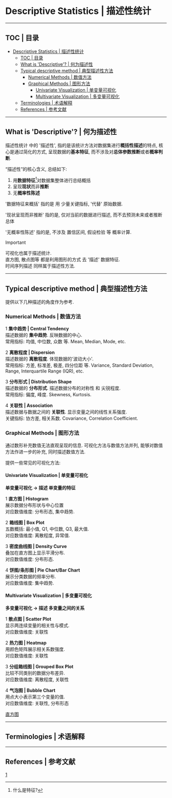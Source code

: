 
# Descriptive Statistics | 描述性统计

---

## TOC | 目录

- [Descriptive Statistics | 描述性统计](#descriptive-statistics--描述性统计)
  - [TOC | 目录](#toc--目录)
  - [What is 'Descriptive'? | 何为描述性](#what-is-descriptive--何为描述性)
  - [Typical descriptive method | 典型描述性方法](#typical-descriptive-method--典型描述性方法)
    - [Numerical Methods | 数值方法](#numerical-methods--数值方法)
    - [Graphical Methods | 图形方法](#graphical-methods--图形方法)
      - [Univariate Visualization | 单变量可视化​](#univariate-visualization--单变量可视化)
      - [Multivariate Visualization | 多变量可视化​](#multivariate-visualization--多变量可视化)
  - [Terminologies | 术语解释](#terminologies--术语解释)
  - [References | 参考文献](#references--参考文献)

---

## What is 'Descriptive'? | 何为描述性

描述性统计 中的 '描述性', 指的是该统计方法对数据集进行**概括性描述**的特点, 核心是通过简化的方式, 呈现数据的**基本特征**, 而不涉及对**总体参数推断**或者**概率判断**.

“描述性”的核心含义, 总结如下:

1. 用**数据特征**[^何为特征]对数据集整体进行总结概括
2. 呈现**现状**而非**推断**
3. 无**概率性陈述**

[^何为特征]: 什么是特征?
<!-- TODO:后续对名词进行详细解释 -->

'数据特征来概括' 指的是 用 少量关键指标, '代替' 原始数据.

'现状呈现而非推断' 指的是, 仅对当前的数据进行描述, 而不去预测未来或者推断总体

'无概率性陈述' 指的是, 不涉及 置信区间, 假设检验 等 概率计算.

> [!IMPORTANT]
> 可视化也属于描述统计.\
> 直方图, 散点图等 都是利用图形的方式 去 '描述' 数据特征.\
> 时间序列描述 同样属于描述性方法.

---

## Typical descriptive method | 典型描述性方法

提供以下几种描述的角度作为参考.

### Numerical Methods | 数值方法

1 **集中趋势 | Central Tendency**\
描述数据的 **集中趋势**. 反映数据的中心.\
常用指标: 均值, 中位数, 众数 等. Mean, Median, Mode, etc.

2 **离散程度 | Dispersion**\
描述数据的 **离散程度**. 体现数据的'波动大小'.\
常用指标: 方差, 标准差, 极差, 四分位距 等. Variance, Standard Deviation, Range, Interquartile Range (IQR), etc.

3 **分布形式 ​| ​Distribution Shape​**\
描述数据的 **分布形式**. 描述数据分布的对称性 和 尖锐程度.\
常用指标: 偏度, 峰度. Skewness, Kurtosis.

4 **关联性 | Association​**\
描述数据与数据之间的 **关联性**. 显示变量之间的线性关系强度.\
关键指标: 协方差, 相关系数. Covariance, Correlation Coefficient.

### Graphical Methods | 图形方法

通过数形补充数值无法直观呈现的信息. 可视化方法与数值方法并列, 能够对数值方法作进一步的补充, 同时描述数值方法.

提供一些常见的可视化方法:

<!-- TODO: 后续补充图表 -->

#### Univariate Visualization | 单变量可视化​

**单变量可视化 -> 描述 单变量的特征**

1 **直方图 | Histogram**\
展示数据分布形状与中心位置\
对应数值维度: 分布形态, 集中趋势.

2 **箱线图 | Box Plot​**\
五数概括: 最小值, Q1, 中位数, Q3, 最大值.\
对应数值维度: 离散程度, 异常值.

3 **密度曲线图 | Density Curve​**\
叠加在直方图上显示平滑分布.\
对应数值维度: 分布形态.

4 **饼图/条形图 | Pie Chart/Bar Chart​**\
展示分类数据的频率分布.\
对应数值维度: 集中趋势.

#### Multivariate Visualization | 多变量可视化​

**多变量可视化 -> 描述 多变量之间的关系**

1 **散点图 | Scatter Plot​**\
显示两连续变量的相关性与模式.\
对应数值维度: 关联性

2 **热力图 | Heatmap**\
用颜色矩阵展示相关系数强度.\
对应数值维度: 关联性

3 **分组箱线图 | Grouped Box Plot​**\
比较不同类别的数据分布差异.\
对应数值维度: 离散程度, 关联性

4 **气泡图 ​​| Bubble Chart​**\
用点大小表示第三个变量的值.\
对应数值维度: 关联性, 分布形态

[直方图](./histogram.ipynb)

---

## Terminologies | 术语解释

---

## References | 参考文献
[1]()
<!-- EOF -->